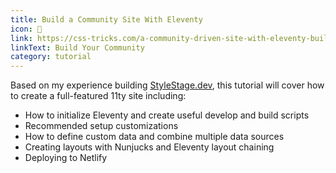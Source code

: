 ```yaml
---
title: Build a Community Site With Eleventy
icon: 🤝
link: https://css-tricks.com/a-community-driven-site-with-eleventy-building-the-site/
linkText: Build Your Community
category: tutorial
---
```


Based on my experience building [StyleStage.dev](https://stylestage.dev), this tutorial will cover how to create a full-featured 11ty site including:

- How to initialize Eleventy and create useful develop and build scripts
- Recommended setup customizations
- How to define custom data and combine multiple data sources
- Creating layouts with Nunjucks and Eleventy layout chaining
- Deploying to Netlify
